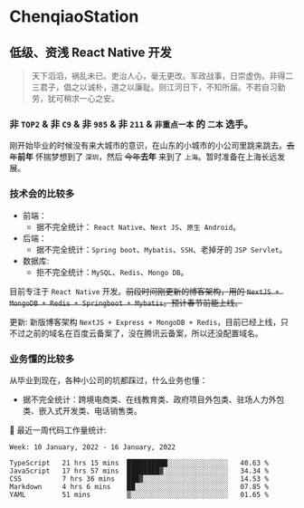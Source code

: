 # ChenqiaoStation

## 低级、资浅 React Native 开发

> 天下滔滔，祸乱未已。吏治人心，毫无更改。军政战事，日崇虚伪。非得二三君子，倡之以诚朴，道之以廉耻。则江河日下，不知所届。不若自习勤劳，犹可稍求一心之安。

### 非 `TOP2` & 非 `C9` & 非 `985` & 非 `211` & `非重点一本` 的 `二本` 选手。

刚开始毕业的时候没有来大城市的意识，在山东的小城市的小公司里跳来跳去。~~去年~~**前年** 怀揣梦想到了 `深圳`，然后 ~~今年~~**去年** 来到了 `上海`。暂时准备在上海长远发展。

### 技术会的比较多

- 前端：
  - 据不完全统计： `React Native`、`Next JS`、`原生 Android`。
- 后端：
  - 据不完全统计：`Spring boot`、`Mybatis`、`SSH`、老掉牙的 `JSP Servlet`。
- 数据库:
  - 拒不完全统计：`MySQL`、`Redis`、`Mongo DB`。

目前专注于 `React Native` 开发。~~前段时间刚更新的博客架构，用的 `NextJS + MongoDB + Redis + Springboot + Mybatis`。预计春节前能上线。~~

更新: 新版博客架构 `NextJS + Express + MongoDB + Redis`，目前已经上线，只不过之前的域名在百度云备案了，没在腾讯云备案，所以还没配置域名。

### 业务懂的比较多

从毕业到现在，各种小公司的坑都踩过，什么业务也懂：

- 据不完全统计：跨境电商类、在线教育类、政府项目外包类、驻场人力外包类、嵌入式开发类、电话销售类。

🐞 最近一周代码工作量统计:

<!--START_SECTION:waka-->

```text
Week: 10 January, 2022 - 16 January, 2022

TypeScript   21 hrs 15 mins  ██████████░░░░░░░░░░░░░░░   40.63 %
JavaScript   17 hrs 57 mins  ████████▓░░░░░░░░░░░░░░░░   34.34 %
CSS          7 hrs 36 mins   ███▓░░░░░░░░░░░░░░░░░░░░░   14.53 %
Markdown     4 hrs 6 mins    ██░░░░░░░░░░░░░░░░░░░░░░░   07.85 %
YAML         51 mins         ▒░░░░░░░░░░░░░░░░░░░░░░░░   01.65 %
```

<!--END_SECTION:waka-->

<!---
ChenqiaoStation/ChenqiaoStation is a ✨ special ✨ repository because its `README.md` (this file) appears on your GitHub profile.
You can click the Preview link to take a look at your changes.
--->
